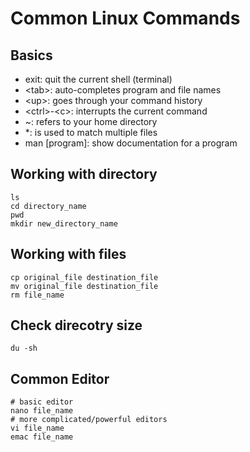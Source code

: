 # Common Linux Commands
## Basics
- exit: quit the current shell (terminal)
- \<tab\>: auto-completes program and file names
- \<up\>: goes through your command history
- \<ctrl\>-\<c\>: interrupts the current command
- ~: refers to your home directory
- *: is used to match multiple files
- man [program]: show documentation for a program
## Working with directory
```
ls
cd directory_name
pwd 
mkdir new_directory_name
```
## Working with files
```
cp original_file destination_file
mv original_file destination_file
rm file_name
```
## Check direcotry size 
```
du -sh
```
## Common Editor
```
# basic editor
nano file_name
# more complicated/powerful editors
vi file_name
emac file_name
```
